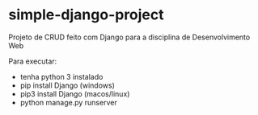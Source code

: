 # simple-django-project
Projeto de CRUD feito com Django para a disciplina de Desenvolvimento Web

Para executar:

- tenha python 3 instalado
- pip install Django (windows)
- pip3 install Django (macos/linux)
- python manage.py runserver
